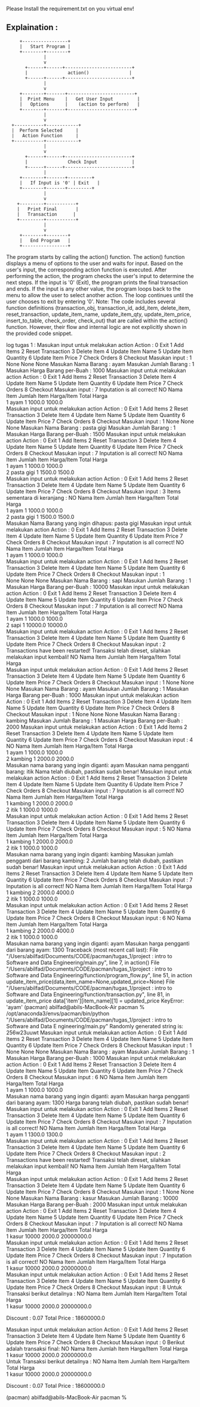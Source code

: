 Please Install the requirement.txt on you virtual env!

## Explaination : 
         +-----------------+
         |   Start Program |
         +--------+--------+
                  |
                  v
           +------+------+-------------------------+
           |               action()               |
           +------+------+-------------------------+
                  |
                  v
         +--------+-------+-------------------------+
         |  Print Menu    |   Get User Input         |
         |   Options      |    (action to perform)   |
         +--------+-------+-------------------------+
                  |
                  v
      +-----------+------------+
      |  Perform Selected     |
      |   Action Function     |
      +-----------+------------+
                  |
                  v
           +------+------+-------------------------+
           |               Check Input             |
           +------+------+-------------------------+
                  |
         +--------+-------+---------+
         |   If Input is '0' | Exit   |
         +--------+-------+---------+
                  |
                  v
        +---------+-----------+
        |   Print Final       |
        |   Transaction      |
        +---------+-----------+
                  |
                  v
         +--------+--------+
         |   End Program   |
         +-----------------+


The program starts by calling the action() function.
The action() function displays a menu of options to the user and waits for input.
Based on the user's input, the corresponding action function is executed.
After performing the action, the program checks the user's input to determine the next steps.
If the input is '0' (Exit), the program prints the final transaction and ends.
If the input is any other value, the program loops back to the menu to allow the user to select another action.
The loop continues until the user chooses to exit by entering '0'.
Note: The code includes several function definitions (transaction_obj, transaction_id, add_item, delete_item, reset_transaction, update_item_name, update_item_qty, update_item_price, insert_to_table, check_order, check_out) that are called within the action() function. However, their flow and internal logic are not explicitly shown in the provided code snippet.



log tugas 1 : 
Masukan input untuk melakukan action
Action : 
0 Exit
1 Add Items
2 Reset Transaction
3 Delete Item
4 Update Item Name
5 Update Item Quantity
6 Update Item Price
7 Check Orders
8 Checkout
Masukan input : 1
None None None
Masukan Nama Barang : ayam
Masukan Jumlah Barang : 1
Masukan Harga Barang per-Buah : 1000
Masukan input untuk melakukan action
Action : 
0 Exit
1 Add Items
2 Reset Transaction
3 Delete Item
4 Update Item Name
5 Update Item Quantity
6 Update Item Price
7 Check Orders
8 Checkout
Masukan input : 7
Inputation is all correct!
NO   Nama Item         Jumlah Item       Harga/Item        Total Harga      
1    ayam              1                 1000.0            1000.0           
Masukan input untuk melakukan action
Action : 
0 Exit
1 Add Items
2 Reset Transaction
3 Delete Item
4 Update Item Name
5 Update Item Quantity
6 Update Item Price
7 Check Orders
8 Checkout
Masukan input : 1
None None None
Masukan Nama Barang : pasta gigi
Masukan Jumlah Barang : 1
Masukan Harga Barang per-Buah : 1500
Masukan input untuk melakukan action
Action : 
0 Exit
1 Add Items
2 Reset Transaction
3 Delete Item
4 Update Item Name
5 Update Item Quantity
6 Update Item Price
7 Check Orders
8 Checkout
Masukan input : 7
Inputation is all correct!
NO   Nama Item         Jumlah Item       Harga/Item        Total Harga      
1    ayam              1                 1000.0            1000.0           
2    pasta gigi        1                 1500.0            1500.0           
Masukan input untuk melakukan action
Action : 
0 Exit
1 Add Items
2 Reset Transaction
3 Delete Item
4 Update Item Name
5 Update Item Quantity
6 Update Item Price
7 Check Orders
8 Checkout
Masukan input : 3
Items sementara di keranjang :
NO   Nama Item         Jumlah Item       Harga/Item        Total Harga      
1    ayam              1                 1000.0            1000.0           
2    pasta gigi        1                 1500.0            1500.0           
Masukan Nama Barang yang ingin dihapus: pasta gigi
Masukan input untuk melakukan action
Action : 
0 Exit
1 Add Items
2 Reset Transaction
3 Delete Item
4 Update Item Name
5 Update Item Quantity
6 Update Item Price
7 Check Orders
8 Checkout
Masukan input : 7
Inputation is all correct!
NO   Nama Item         Jumlah Item       Harga/Item        Total Harga      
1    ayam              1                 1000.0            1000.0           
Masukan input untuk melakukan action
Action : 
0 Exit
1 Add Items
2 Reset Transaction
3 Delete Item
4 Update Item Name
5 Update Item Quantity
6 Update Item Price
7 Check Orders
8 Checkout
Masukan input : 1   
None None None
Masukan Nama Barang : sapi
Masukan Jumlah Barang : 1
Masukan Harga Barang per-Buah : 10000
Masukan input untuk melakukan action
Action : 
0 Exit
1 Add Items
2 Reset Transaction
3 Delete Item
4 Update Item Name
5 Update Item Quantity
6 Update Item Price
7 Check Orders
8 Checkout
Masukan input : 7
Inputation is all correct!
NO   Nama Item         Jumlah Item       Harga/Item        Total Harga      
1    ayam              1                 1000.0            1000.0           
2    sapi              1                 10000.0           10000.0          
Masukan input untuk melakukan action
Action : 
0 Exit
1 Add Items
2 Reset Transaction
3 Delete Item
4 Update Item Name
5 Update Item Quantity
6 Update Item Price
7 Check Orders
8 Checkout
Masukan input : 2
Transactions have been restarted!
Transaksi telah direset, silahkan melakukan input kembali!
NO   Nama Item         Jumlah Item       Harga/Item        Total Harga      
Masukan input untuk melakukan action
Action : 
0 Exit
1 Add Items
2 Reset Transaction
3 Delete Item
4 Update Item Name
5 Update Item Quantity
6 Update Item Price
7 Check Orders
8 Checkout
Masukan input : 1
None None None
Masukan Nama Barang : ayam
Masukan Jumlah Barang : 1
Masukan Harga Barang per-Buah : 1000
Masukan input untuk melakukan action
Action : 
0 Exit
1 Add Items
2 Reset Transaction
3 Delete Item
4 Update Item Name
5 Update Item Quantity
6 Update Item Price
7 Check Orders
8 Checkout
Masukan input : 1
None None None
Masukan Nama Barang : kambing
Masukan Jumlah Barang : 1
Masukan Harga Barang per-Buah : 2000
Masukan input untuk melakukan action
Action : 
0 Exit
1 Add Items
2 Reset Transaction
3 Delete Item
4 Update Item Name
5 Update Item Quantity
6 Update Item Price
7 Check Orders
8 Checkout
Masukan input : 4
NO   Nama Item         Jumlah Item       Harga/Item        Total Harga      
1    ayam              1                 1000.0            1000.0           
2    kambing           1                 2000.0            2000.0           
Masukan nama barang yang ingin diganti: ayam
Masukan nama pengganti barang: itik
Nama telah diubah, pastikan sudah benar!
Masukan input untuk melakukan action
Action : 
0 Exit
1 Add Items
2 Reset Transaction
3 Delete Item
4 Update Item Name
5 Update Item Quantity
6 Update Item Price
7 Check Orders
8 Checkout
Masukan input : 7
Inputation is all correct!
NO   Nama Item         Jumlah Item       Harga/Item        Total Harga      
1    kambing           1                 2000.0            2000.0           
2    itik              1                 1000.0            1000.0           
Masukan input untuk melakukan action
Action : 
0 Exit
1 Add Items
2 Reset Transaction
3 Delete Item
4 Update Item Name
5 Update Item Quantity
6 Update Item Price
7 Check Orders
8 Checkout
Masukan input : 5
NO   Nama Item         Jumlah Item       Harga/Item        Total Harga      
1    kambing           1                 2000.0            2000.0           
2    itik              1                 1000.0            1000.0           
Masukan nama barang yang ingin diganti: kambing
Masukan jumlah pengganti dari barang kambing: 2
Jumlah barang telah diubah, pastikan sudah benar!
Masukan input untuk melakukan action
Action : 
0 Exit
1 Add Items
2 Reset Transaction
3 Delete Item
4 Update Item Name
5 Update Item Quantity
6 Update Item Price
7 Check Orders
8 Checkout
Masukan input : 7
Inputation is all correct!
NO   Nama Item         Jumlah Item       Harga/Item        Total Harga      
1    kambing           2                 2000.0            4000.0           
2    itik              1                 1000.0            1000.0           
Masukan input untuk melakukan action
Action : 
0 Exit
1 Add Items
2 Reset Transaction
3 Delete Item
4 Update Item Name
5 Update Item Quantity
6 Update Item Price
7 Check Orders
8 Checkout
Masukan input : 6
NO   Nama Item         Jumlah Item       Harga/Item        Total Harga      
1    kambing           2                 2000.0            4000.0           
2    itik              1                 1000.0            1000.0           
Masukan nama barang yang ingin diganti: ayam
Masukan harga pengganti dari barang ayam: 1300
Traceback (most recent call last):
  File "/Users/abilfad/Documents/CODE/pacman/tugas_1/project : intro to Software and Data Engineering/main.py", line 7, in <module>
    action()
  File "/Users/abilfad/Documents/CODE/pacman/tugas_1/project : intro to Software and Data Engineering/function/program_flow.py", line 51, in action
    update_item_price(data,item_name=None,updated_price=None)
  File "/Users/abilfad/Documents/CODE/pacman/tugas_1/project : intro to Software and Data Engineering/function/transaction.py", line 81, in update_item_price
    data['item'][item_name][1] = updated_price
KeyError: 'ayam'
(pacman) abilfad@abils-MacBook-Air pacman % /opt/anaconda3/envs/pacman/bin/python "/Users/abilfad/Documents/CODE/pacman/tugas_1/project : intro to Software and Data E
ngineering/main.py"
 Randomly generated string is:  256w23uuwt
Masukan input untuk melakukan action
Action : 
0 Exit
1 Add Items
2 Reset Transaction
3 Delete Item
4 Update Item Name
5 Update Item Quantity
6 Update Item Price
7 Check Orders
8 Checkout
Masukan input : 1
None None None
Masukan Nama Barang : ayam
Masukan Jumlah Barang : 1
Masukan Harga Barang per-Buah : 1000
Masukan input untuk melakukan action
Action : 
0 Exit
1 Add Items
2 Reset Transaction
3 Delete Item
4 Update Item Name
5 Update Item Quantity
6 Update Item Price
7 Check Orders
8 Checkout
Masukan input : 6
NO   Nama Item         Jumlah Item       Harga/Item        Total Harga      
1    ayam              1                 1000.0            1000.0           
Masukan nama barang yang ingin diganti: ayam
Masukan harga pengganti dari barang ayam: 1300
Harga barang telah diubah, pastikan sudah benar!
Masukan input untuk melakukan action
Action : 
0 Exit
1 Add Items
2 Reset Transaction
3 Delete Item
4 Update Item Name
5 Update Item Quantity
6 Update Item Price
7 Check Orders
8 Checkout
Masukan input : 7
Inputation is all correct!
NO   Nama Item         Jumlah Item       Harga/Item        Total Harga      
1    ayam              1                 1300.0            1300.0           
Masukan input untuk melakukan action
Action : 
0 Exit
1 Add Items
2 Reset Transaction
3 Delete Item
4 Update Item Name
5 Update Item Quantity
6 Update Item Price
7 Check Orders
8 Checkout
Masukan input : 2
Transactions have been restarted!
Transaksi telah direset, silahkan melakukan input kembali!
NO   Nama Item         Jumlah Item       Harga/Item        Total Harga      
Masukan input untuk melakukan action
Action : 
0 Exit
1 Add Items
2 Reset Transaction
3 Delete Item
4 Update Item Name
5 Update Item Quantity
6 Update Item Price
7 Check Orders
8 Checkout
Masukan input : 1
None None None
Masukan Nama Barang : kasur
Masukan Jumlah Barang : 10000
Masukan Harga Barang per-Buah : 2000
Masukan input untuk melakukan action
Action : 
0 Exit
1 Add Items
2 Reset Transaction
3 Delete Item
4 Update Item Name
5 Update Item Quantity
6 Update Item Price
7 Check Orders
8 Checkout
Masukan input : 7
Inputation is all correct!
NO   Nama Item         Jumlah Item       Harga/Item        Total Harga      
1    kasur             10000             2000.0            20000000.0       
Masukan input untuk melakukan action
Action : 
0 Exit
1 Add Items
2 Reset Transaction
3 Delete Item
4 Update Item Name
5 Update Item Quantity
6 Update Item Price
7 Check Orders
8 Checkout
Masukan input : 7
Inputation is all correct!
NO   Nama Item         Jumlah Item       Harga/Item        Total Harga      
1    kasur             10000             2000.0            20000000.0       
Masukan input untuk melakukan action
Action : 
0 Exit
1 Add Items
2 Reset Transaction
3 Delete Item
4 Update Item Name
5 Update Item Quantity
6 Update Item Price
7 Check Orders
8 Checkout
Masukan input : 8
Untuk Transaksi <built-in function id> berikut detailnya :
NO   Nama Item         Jumlah Item       Harga/Item        Total Harga      
1    kasur             10000             2000.0            20000000.0       

Discount : 0.07
Total Price : 18600000.0

Masukan input untuk melakukan action
Action : 
0 Exit
1 Add Items
2 Reset Transaction
3 Delete Item
4 Update Item Name
5 Update Item Quantity
6 Update Item Price
7 Check Orders
8 Checkout
Masukan input : 0
Berikut adalah transaksi final:
NO   Nama Item         Jumlah Item       Harga/Item        Total Harga      
1    kasur             10000             2000.0            20000000.0       
Untuk Transaksi <built-in function id> berikut detailnya :
NO   Nama Item         Jumlah Item       Harga/Item        Total Harga      
1    kasur             10000             2000.0            20000000.0       

Discount : 0.07
Total Price : 18600000.0

(pacman) abilfad@abils-MacBook-Air pacman % 